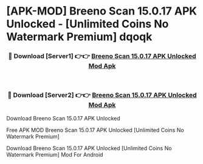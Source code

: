 # [APK-MOD] Breeno Scan 15.0.17 APK Unlocked - [Unlimited Coins No Watermark Premium] dqoqk



<div align="center">
<h3>🔴 Download [Server1] 👉👉 <a href="https://momento.my/?title=Breeno_Scan_15.0.17_APK_Unlocked">Breeno Scan 15.0.17 APK Unlocked Mod Apk</a></h3><br>

<h3>🔴 Download [Server2] 👉👉 <a href="https://momento.my/?title=Breeno_Scan_15.0.17_APK_Unlocked">Breeno Scan 15.0.17 APK Unlocked Mod Apk</a></h3>
</div>



Download Breeno Scan 15.0.17 APK Unlocked 

Free APK MOD Breeno Scan 15.0.17 APK Unlocked [Unlimited Coins No Watermark Premium]

Download Breeno Scan 15.0.17 APK Unlocked [Unlimited Coins No Watermark Premium] Mod For Android
